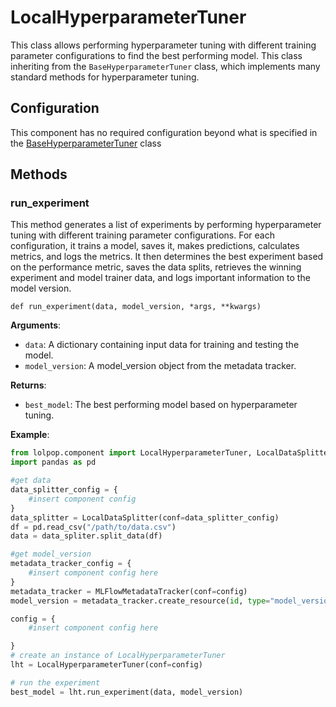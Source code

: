 # LocalHyperparameterTuner

This class allows performing hyperparameter tuning with different training parameter configurations to find the best performing model. This class inheriting from the `BaseHyperparameterTuner` class, which implements many standard methods for hyperparameter tuning. 

## Configuration 

This component has no required configuration beyond what is specified in the [BaseHyperparameterTuner](base_hyperparameter_tuner.md) class 

## Methods

### run_experiment 
This method generates a list of experiments by performing hyperparameter tuning with different training parameter configurations. For each configuration, it trains a model, saves it, makes predictions, calculates metrics, and logs the metrics. It then determines the best experiment based on the performance metric, saves the data splits, retrieves the winning experiment and model trainer data, and logs important information to the model version.

```python3
def run_experiment(data, model_version, *args, **kwargs)
```

**Arguments**:

- `data`: A dictionary containing input data for training and testing the model.
- `model_version`: A model_version object from the metadata tracker.

**Returns**:

- `best_model`: The best performing model based on hyperparameter tuning.

**Example**:

```python
from lolpop.component import LocalHyperparameterTuner, LocalDataSplitter, MLFlowMetadataTracker
import pandas as pd 

#get data
data_splitter_config = {
    #insert component config
} 
data_splitter = LocalDataSplitter(conf=data_splitter_config)
df = pd.read_csv("/path/to/data.csv")
data = data_spliter.split_data(df)

#get model_version
metadata_tracker_config = {
    #insert component config here
}
metadata_tracker = MLFlowMetadataTracker(conf=config)
model_version = metadata_tracker.create_resource(id, type="model_version")

config = {
    #insert component config here 

}
# create an instance of LocalHyperparameterTuner
lht = LocalHyperparameterTuner(conf=config)

# run the experiment
best_model = lht.run_experiment(data, model_version)
``` 